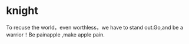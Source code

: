 # knight
To recuse the world，even worthless，we have to stand out.Go,and be a  warrior！Be painapple ,make apple pain.
